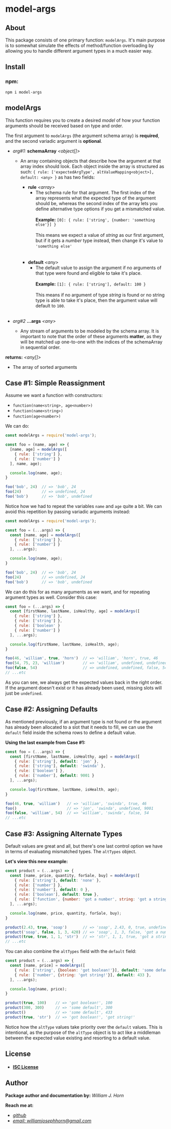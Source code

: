 
# model-args

## About

This package consists of one primary function: `modelArgs`. It's main purpose is to somewhat simulate the effects of method/function overloading by allowing you to handle different argument types in a much easier way.

## Install
### npm:
```
npm i model-args
```

## modelArgs

This function requires you to create a desired *model* of how your function arguments should be received based on type and order.

The first argument to `modelArgs` (the argument schema array) is **required**, and the second variadic argument is **optional**.

* *arg#1:* **schemaArray** *&lt;object[]>*
  - An array containing objects that describe how the argument at that array index should look. Each object inside the array is structured as such: `{ rule: ['expectedArgType', altValueMapping<object>], default: <any> }` as has two fields:

    * **rule** *&lt;array>*
      - The schema rule for that argument. The first index of the array represents what the expected type of the argument should be, whereas the second index of the array lets you define alternative type options if you get a mismatched value.\
      \
      **Example:** `[0]: { rule: ['string', {number: 'something else'}] }`\
      \
      This means we expect a value of *string* as our first argument, but if it gets a *number* type instead, then change it's value to `'something else'`
      </br>
      </br>
    - **default** *&lt;any>*
      * The default value to assign the argument if no arguments of that type were found and eligible to take it's place.\
      \
      **Example:** `[1]: { rule: ['string'], default: 100 }`
      \
      \
      This means if no argument of type *string* is found or no string type is able to take it's place, then the argument value will default to `100`.
      </br>

* *arg#2* **...args** *&lt;any>*
  - Any stream of arguments to be modeled by the schema array. It is important to note that the order of these arguments **matter**, as they will be matched up one-to-one with the indices of the schemaArray in sequential order.

**returns:** *&lt;any[]>*
  - The array of sorted arguments

## Case #1: Simple Reassignment
Assume we want a function with constructors:
* `function(name<string>, age<number>)`
* `function(name<string>)`
* `function(age<number>)`

We can do:

```js
const modelArgs = require('model-args');

const foo = (name, age) => {
  [name, age] = modelArgs([
    { rule: ['string'] },
    { rule: ['number'] }
  ], name, age);

  console.log(name, age);
}

foo('bob', 24)  // => 'bob', 24
foo(24)         // => undefined, 24
foo('bob')      // => 'bob', undefined
```

Notice how we had to repeat the variables `name` and `age` quite a bit. We can avoid this repetition by passing variadic arguments instead:

```js
const modelArgs = require('model-args');

const foo = (...args) => {
  const [name, age] = modelArgs([
    { rule: ['string'] },
    { rule: ['number'] }
  ], ...args);

  console.log(name, age);
}

foo('bob', 24)  // => 'bob', 24
foo(24)         // => undefined, 24
foo('bob')      // => 'bob', undefined
```

We can do this for as many arguments as we want, and for repeating argument types as well. Consider this case:

```js
const foo = (...args) => {
  const [firstName, lastName, isHealthy, age] = modelArgs([
    { rule: ['string'] },
    { rule: ['string'] },
    { rule: ['boolean' }
    { rule: ['number'] }
  ], ...args);

  console.log(firstName, lastName, isHealth, age);
}

foo(46, 'william', true, 'horn')  // => 'william', 'horn', true, 46
foo(54, 75, 23, 'william')        // => 'william', undefined, undefined, undefined
foo(false, 54)                    // => undefined, undefined, false, 54
// ...etc
```

As you can see, we always get the expected values back in the right order. If the argument doesn't exist or it has already been used, missing slots will just be `undefined`.

## Case #2: Assigning Defaults

As mentioned previously, if an argument type is not found or the argument has already been allocated to a slot that it needs to fill, we can use the `default` field inside the schema rows to define a default value.

**Using the last example from Case #1:**
```js
const foo = (...args) => {
  const [firstName, lastName, isHealthy, age] = modelArgs([
    { rule: ['string'], default: 'jon' },
    { rule: ['string'], default: 'swinda' },
    { rule: ['boolean'] },
    { rule: ['number'], default: 9001 }
  ], ...args);

  console.log(firstName, lastName, isHealth, age);
}

foo(46, true, 'william')   // => 'william', 'swinda', true, 46
foo()                      // => 'jon', 'swinda', undefined, 9001
foo(false, 'william', 54)  // => 'william', 'swinda', false, 54
// ...etc
```

## Case #3: Assigning Alternate Types

Default values are great and all, but there's one last control option we have in terms of evaluating mismatched types. The `altTypes` object.

**Let's view this new example:**

```js
const product = (...args) => {
  const [name, price, quantity, forSale, buy] = modelArgs([
    { rule: ['string'], default: 'none' },
    { rule: ['number'] },
    { rule: ['number'], default: 0 },
    { rule: ['boolean'], default: true },
    { rule: ['function', {number: 'got a number', string: 'got a string!'}] }
  ], ...args);

  console.log(name, price, quantity, forSale, buy);
}

product(2.43, true, 'soap')       // => 'soap', 2.43, 0, true, undefined
product('soap', false, 1, 3, 420) // => 'soap', 1, 3, false, 'got a number'
product(true, true, 1, 1, 'str')  // => 'str', 1, 1, true, 'got a string!'
// ...etc
```

You can also combine the `altTypes` field with the `default` field:

```js
const product = (...args) => {
  const [name, price] = modelArgs([
    { rule: ['string', {boolean: 'got boolean!'}], default: 'some default' },
    { rule: ['number', {string: 'got string!'}], default: 433 },
  ], ...args);

  console.log(name, price);
}

product(true, 100)    // => 'got boolean!', 100
product(300, 300)     // => 'some default', 300
product()             // => 'some default', 433
product(true, 'str')  // => 'got boolean!', 'got string!'
```

Notice how the `altType` values take priority over the `default` values. This is intentional, as the purpose of the `altType` object is to act like a middleman between the expected value existing and resorting to a default value.

## License
* #### [**ISC License**](https://opensource.org/licenses/ISC)

## Author

**Package author and documentation by:** *William J. Horn*

**Reach me at:**

* [*github*](https://github.com/william-horn)
* [*email: williamjosephhorn@gmail.com*](williamjosephhorn@gmail.com)


